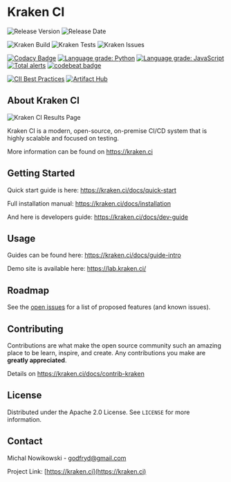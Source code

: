 # Kraken CI

![Release Version](https://img.shields.io/github/v/release/Kraken-CI/kraken)
![Release Date](https://img.shields.io/github/release-date/Kraken-CI/kraken)

![Kraken Build](https://lab.kraken.ci/bk/branch-badge/2)
![Kraken Tests](https://lab.kraken.ci/bk/branch-badge/2/tests)
![Kraken Issues](https://lab.kraken.ci/bk/branch-badge/2/issues)

[![Codacy Badge](https://app.codacy.com/project/badge/Grade/be770bd29e374ece9e6f2782a1de99fc)](https://www.codacy.com/gh/Kraken-CI/kraken/dashboard?utm_source=github.com&amp;utm_medium=referral&amp;utm_content=Kraken-CI/kraken&amp;utm_campaign=Badge_Grade)
[![Language grade: Python](https://img.shields.io/lgtm/grade/python/g/Kraken-CI/kraken.svg?logo=lgtm&logoWidth=18)](https://lgtm.com/projects/g/Kraken-CI/kraken/context:python)
[![Language grade: JavaScript](https://img.shields.io/lgtm/grade/javascript/g/Kraken-CI/kraken.svg?logo=lgtm&logoWidth=18)](https://lgtm.com/projects/g/Kraken-CI/kraken/context:javascript)
[![Total alerts](https://img.shields.io/lgtm/alerts/g/Kraken-CI/kraken.svg?logo=lgtm&logoWidth=18)](https://lgtm.com/projects/g/Kraken-CI/kraken/alerts/)
[![codebeat badge](https://codebeat.co/badges/556ac028-2390-4093-839e-a509f5678cf1)](https://codebeat.co/projects/github-com-kraken-ci-kraken-master)

[![CII Best Practices](https://bestpractices.coreinfrastructure.org/projects/4758/badge)](https://bestpractices.coreinfrastructure.org/projects/4758)
[![Artifact Hub](https://img.shields.io/endpoint?url=https://artifacthub.io/badge/repository/kraken-ci)](https://artifacthub.io/packages/search?repo=kraken-ci)


<!-- ABOUT THE PROJECT -->
## About Kraken CI

![Kraken CI Results Page](https://kraken.ci/img/slide-branch-results.png)

Kraken CI is a modern, open-source, on-premise CI/CD system
that is highly scalable and focused on testing.

More information can be found on https://kraken.ci


<!-- GETTING STARTED -->
## Getting Started

Quick start guide is here: https://kraken.ci/docs/quick-start

Full installation manual: https://kraken.ci/docs/installation

And here is developers guide: https://kraken.ci/docs/dev-guide


<!-- USAGE EXAMPLES -->
## Usage

Guides can be found here: https://kraken.ci/docs/guide-intro

Demo site is available here: https://lab.kraken.ci/


<!-- ROADMAP -->
## Roadmap

See the [open issues](https://github.com/kraken-ci/kraken/issues) for a list of proposed features (and known issues).


<!-- CONTRIBUTING -->
## Contributing

Contributions are what make the open source community such an amazing place to be learn, inspire, and create. Any contributions you make are **greatly appreciated**.

Details on https://kraken.ci/docs/contrib-kraken


<!-- LICENSE -->
## License

Distributed under the Apache 2.0 License. See `LICENSE` for more information.


<!-- CONTACT -->
## Contact

Michal Nowikowski - godfryd@gmail.com

Project Link: [https://kraken.ci](https://kraken.ci)
